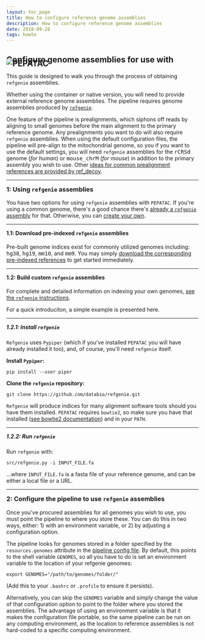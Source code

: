 ```yaml
---
layout: toc_page
title: How to configure reference genome assemblies
description: How to configure reference genome assemblies
date: 2018-09-28
tags: howto
---
```


<div class="container">
  <div class="row">
    <!-- sidebar, which will move to the top on a small screen -->
    <div class="col-sm-3">
      <nav id="toc" data-toggle="toc" class="sticky-top"></nav>
    </div>
    <!-- main content area -->
    <div class="col-sm-9">
      <div class="container">
        <div id="welcome">
          <p></p>
          <h2><strong>Configure genome assemblies for use with <img src="../assets/images/logo_pepatac_black.png" alt="PEPATAC" class="img-fluid" style="max-height:30px; margin-top:-15px; margin-bottom:-5px"></strong></h2>
          <p>This guide is designed to walk you through the process of obtaining <code>refgenie</code> assemblies.</p>
          <p>Whether using the container or native version, you will need to provide external reference genome assemblies. The pipeline requires genome assemblies produced by <A href="https://github.com/databio/refgenie"><code>refgenie</code></a>.</p>
          <p>One feature of the pipeline is prealignments, which siphons off reads by aligning to small genomes before the main alignment to the primary reference genome. Any prealignments you want to do will also require <code>refgenie</code> assemblies. When using the default configuration files, the pipeline will pre-align to the mitochondrial genome, so you if you want to use the default settings, you will need <code>refgenie</code> assemblies for the <samp>rCRSd</samp> genome (<i>for human</i>) or <samp>mouse_chrM</samp> (<i>for mouse</i>) in addition to the primary assembly you wish to use. Other <a href="https://github.com/databio/ref_decoy">ideas for common prealignment references are provided by ref_decoy</a>.</p>
        </div>
      </div>
      <hr>
      <div class="container">
        <div data-spy="scroll" data-target="#list-ref" data-offset="0" class="scrollspy">
          <h3 style="padding-top: 80px; margin-top: -80px;" id="list-ref-1"><strong>1: Using <code>refgenie</code> assemblies</strong></h3>
            <p>You have two options for using <code>refgenie</code> assemblies with <code class="language-python">PEPATAC</code>. If you're using a common genome, there's a good chance there's <a href="http://big.databio.org/refgenomes">already a <code>refgenie</code> assembly</a> for that.  Otherwise, you can <a href="#list-ref-1.2">create your own</a>.</p>
            <hr>
            <h4 style="padding-top: 80px; margin-top: -80px;" id="list-ref-1.1"><strong>1.1: Download pre-indexed <code>refgenie</code> assemblies</strong></h4>
              <p>Pre-built genome indices exist for commonly utilized genomes including: <samp>hg38</samp>, <samp>hg19</samp>, <samp>mm10</samp>, and <samp>mm9</samp>. You may simply <a href="http://big.databio.org/refgenomes">download the corresponding pre-indexed references</a> to get started immediately.</p>
            <hr>
            <h4 style="padding-top: 80px; margin-top: -80px;" id="list-ref-1.2"><strong>1.2: Build custom <code>refgenie</code> assemblies</strong></h4>
              <p> For complete and detailed information on indexing your own genomes, <a href="https://github.com/databio/refgenie">see the <code>refgenie</code> instructions</a>.</p>
              <p> For a quick introduciton, a simple example is presented here.</p>
              <hr>
              <h5 style="padding-top: 80px; margin-top: -80px;" id="list-ref-1.2.1"><strong>1.2.1: Install <code>refgenie</code></strong></h5>
                <p><code>Refgenie</code> uses <code class="language-python">Pypiper</code> (which if you've installed <code class="language-python">PEPATAC</code> you will have already installed it too), and, of course, you'll need <code>refgenie</code> itself.</p>
                <p><b>Install <code class="language-python">Pypiper</code>:</b></p>
                <pre><code class="language-python">pip install --user piper</code></pre>
                <p><b>Clone the <code class="language-python">refgenie</code> repository:</b></p>
                <pre><code class="language-git">git clone https://github.com/databio/refgenie.git</code></pre>
                <p><code>Refgenie</code> will produce indices for many alignment software tools should you have them installed.  <code class="language-python">PEPATAC</code> requires <code>bowtie2</code>, so make sure you have that installed (<a href="http://bowtie-bio.sourceforge.net/bowtie2/manual.shtml#obtaining-bowtie-2">see bowtie2 documentation</a>) and in your <code class="language-bash">PATH</code>.
              <hr>
              <h5 style="padding-top: 80px; margin-top: -80px;" id="list-ref-1.2.2"><strong>1.2.2: Run <code>refgenie</code></strong></h5>
                <p>Run <code>refgenie</code> with:</p>
                <pre><code class="language-python">src/refgenie.py -i INPUT_FILE.fa</code></pre>
                <p>...where <code class="language-bash">INPUT_FILE.fa</code> is a fasta file of your reference genome, and can be either a local file or a URL.</p>
          <hr>
          <h3 style="padding-top: 80px; margin-top: -80px;" id="list-ref-2"><strong>2: Configure the pipeline to use <code>refgenie</code> assemblies</strong></h3>
            <p>Once you've procured assemblies for all genomes you wish to use, you must point the pipeline to where you store these. You can do this in two ways, either: 1) with an environment variable, or 2) by adjusting a configuration option.</p>
            <p>The pipeline looks for genomes stored in a folder specified by the <code class="language-yaml">resources.genomes</code> attribute in the <a href="https://github.com/databio/pepatac/blob/dev/pipelines/pepatac.yaml">pipeline config file</a>. By default, this points to the shell variable <code class="language-bash">GENOMES</code>, so all you have to do is set an environment variable to the location of your refgenie genomes:</p>
            <pre><code class="language-bash">export GENOMES="/path/to/genomes/folder/"</code></pre>
            <p>(Add this to your <code class="language-bash">.bashrc</code> or <code class="language-bash">.profile</code> to ensure it persists).</p>
            <p>Alternatively, you can skip the <code class="language-bash">GENOMES</code> variable and simply change the value of that configuration option to point to the folder where you stored the assemblies. The advantage of using an environment variable is that it makes the configuration file portable, so the same pipeline can be run on any computing environment, as the location to reference assemblies is not hard-coded to a specific computing environment.</p>
        </div>
      </div>
    </div>
  </div>
</div>
